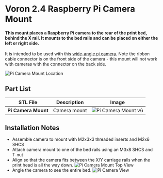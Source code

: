 # Voron 2.4 Raspberry Pi Camera Mount

#### This mount places a Raspberry Pi camera to the rear of the print bed, behind the X rail.  It mounts to the bed rails and can be placed on either the left or right side.

It is intended to be used with this [wide-angle pi camera](https://www.amazon.ca/Keyestudio-Camera-Fish-Eye-Wide-Angle-Raspberry/dp/B076MPL9P1).  Note the ribbon cable connector is on the front side of the camera - this mount will not work with cameras with the connector on the back side.

![Pi Camera Mount Location](https://user-images.githubusercontent.com/2540542/160621331-6861ce0f-6667-4c42-8b7c-c09d93536cdc.jpg)


## Part List
| STL File | Description | Image |
| --- | --- | --- |
| **Pi Camera Mount** | Camera mount | ![Pi Camera Mount v6](https://user-images.githubusercontent.com/2540542/160621193-96c7d76b-e15a-4337-8ec6-b8bf21e02f96.png) |

## Installation Notes
* Assemble camera to mount with M2x3x3 threaded inserts and M2x6 SHCS
* Attach camera mount to one of the bed rails using an M3x8 SHCS and T-nut
* Align so that the camera fits between the X/Y carriage rails when the print head is all the way down. ![Pi Camera Mount Top View](https://user-images.githubusercontent.com/2540542/160623584-1ba79581-f0da-443d-9610-7a405a13a8dc.jpg)
* Angle the camera to see the entire bed. ![Pi Camera View](https://user-images.githubusercontent.com/2540542/160621267-9bb1b83e-a2b7-4249-b0fe-118e597bf60e.jpg)
